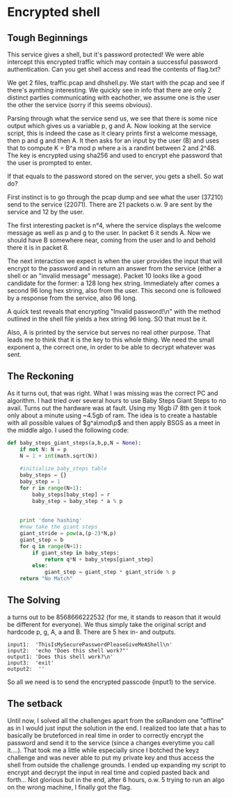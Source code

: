 # Encrypted shell
## Tough Beginnings
This service gives a shell, but it's password protected! We were able intercept this encrypted traffic which may contain a successful password authentication. Can you get shell access and read the contents of flag.txt?

We get 2 files, traffic.pcap and dhshell.py. We start with the pcap and see if there's aynthing interesting. We quickly see in info that there are only 2 distinct parties communicating with eachother, we assume one is the user the other the service (sorry if this seems obvious).

Parsing through what the service send us, we see that there is some nice output which gives us a variable p, g and A. Now looking at the service script, this is indeed the case as it cleary prints first a welcome message, then p and g and then A. It then asks for an input by the user (B) and uses that to compute K =  B^a mod p where a is a randint between 2 and 2^48. The key is encrypted using sha256 and used to encrypt ehe password that the user is prompted to enter.

If that equals to the password stored on the server, you gets a shell. So wat do?

First instinct is to go through the pcap dump and see what the user (37210) send to the service (22071). There are 21 packets o.w. 9 are sent by the service and 12 by the user.

The first interesting packet is n°4, where the service displays the welcome message as well as p and g to the user. In packet 6 it sends A. Now we should have B somewhere near, coming from the user and lo and behold there it is in packet 8.

The next interaction we expect is when the user provides the input that will encrypt to the password and in return an answer from the service (either a shell or an "invalid message" message). Packet 10 looks like a good candidate for the former: a 128 long hex string. Immediately after comes a second 96 long hex string, also from the user. This second one is followed by a response from the service, also 
 96 long. 
 
 A quick test reveals that encrypting "Invalid password!\n" with the method outlined in the shell file yields a hex string 96 long. SO that must be it.
 
 Also, A is printed by the service but serves no real other purpose. That leads me to think that it is the key to this whole thing. We need the small exponent a, the correct one, in order to be able to decrypt whatever was sent.

## The Reckoning
As it turns out, that was right. What I was missing was the correct PC and algorithm. I had tried over several hours to use Baby Steps Giant Steps to no avail. Turns out the hardware was at fault. Using my 16gb i7 8th gen it took only about a minute using ~4.5gb of ram. The idea is to create a hastable with all possible values of $g^a\mod\p$ and then apply BSGS as a meet in the middle algo. I used the following code:

```python
def baby_steps_giant_steps(a,b,p,N = None):
    if not N: N = p
    N = 1 + int(math.sqrt(N))
 
    #initialize baby_steps table
    baby_steps = {}
    baby_step = 1
    for r in range(N+1):
        baby_steps[baby_step] = r
        baby_step = baby_step * a % p
       
       
    print 'done hashing'
    #now take the giant steps
    giant_stride = pow(a,(p-2)*N,p)
    giant_step = b
    for q in range(N+1):
        if giant_step in baby_steps:
            return q*N + baby_steps[giant_step]
        else:
            giant_step = giant_step * giant_stride % p
    return "No Match"
```

## The Solving
a turns out to be 8568666222532 (for me, it stands to reason that it would be different for everyone). We thus simply take the original script and hardcode p, g, A, a and B. 
There are 5 hex in- and outputs. 
```
input1:  'ThisIsMySecurePasswordPleaseGiveMeAShell\n'
input2:  'echo "Does this shell work?"'
output1: 'Does this shell work?\n'
input3:  'exit'
output2:  ''
```
So all we need is to send the encrypted passcode (input1) to the service.

## The setback
Until now, I solved all the challenges apart from the soRandom one "offline" as in I would just input the solution in the end. I realized too late that a has to basically be bruteforced in real time in order to correctly encrypt the password and send it to the service (since a changes everytime you call it....). That took me a little while especially since I botched the keyz challenge and was never able to put my private key and thus access the shell from outside the challenge grounds. I ended up expanding my script to encrypt and decrypt the input in real time and copied pasted back and forth... Not glorious but in the end, after 6 hours, o.w. 5 trying to run an algo on the wrong machine, I finally got the flag.
